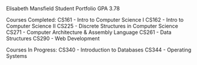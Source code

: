 Elisabeth Mansfield
Student Portfolio
GPA 3.78

Courses Completed:
CS161 - Intro to Computer Science I
CS162 - Intro to Computer Science II
CS225 - Discrete Structures in Computer Science
CS271 - Computer Architecture & Assembly Language
CS261 - Data Structures
CS290 - Web Development

Courses In Progress:
CS340 - Introduction to Databases
CS344 - Operating Systems
